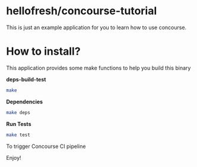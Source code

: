 # hellofresh/concourse-tutorial

This is just an example application for you to learn how to use concourse.


# How to install?

This application provides some make functions to help you build this binary


**deps-build-test**

```sh
make
```

**Dependencies**

```sh
make deps
```

**Run Tests**

```sh
make test
```

To trigger Concourse CI pipeline

Enjoy!